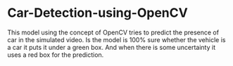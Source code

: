 <h1>Car-Detection-using-OpenCV</h2>
This model using the concept of OpenCV tries to predict the presence of car in the simulated video. Is the model is 100% sure whether the vehicle is a car it puts it under a green box. And when there is some uncertainty it uses a red box for the prediction.
